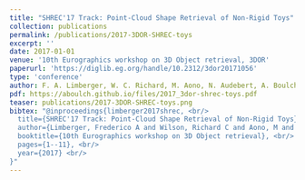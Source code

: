 ```yaml
---
title: "SHREC'17 Track: Point-Cloud Shape Retrieval of Non-Rigid Toys"
collection: publications
permalink: /publications/2017-3DOR-SHREC-toys
excerpt: ''
date: 2017-01-01
venue: '10th Eurographics workshop on 3D Object retrieval, 3DOR'
paperurl: 'https://diglib.eg.org/handle/10.2312/3dor20171056'
type: 'conference'
author: F. A. Limberger, W. C. Richard, M. Aono, N. Audebert, A. Boulch, B. Bustos, A. Giachetti, A. Godil, B. Le Saux and B. Li and others.
pdf: https://aboulch.github.io/files/2017_3dor-shrec-toys.pdf
teaser: publications/2017-3DOR-SHREC-toys.png
bibtex: "@inproceedings{limberger2017shrec, <br/>
  title={SHREC'17 Track: Point-Cloud Shape Retrieval of Non-Rigid Toys}, <br/>
  author={Limberger, Frederico A and Wilson, Richard C and Aono, M and Audebert, N and Boulch, A and Bustos, B and Giachetti, A and Godil, A and Le Saux, B and Li, B and others}, <br/>
  booktitle={10th Eurographics workshop on 3D Object retrieval}, <br/>
  pages={1--11}, <br/>
  year={2017} <br/>
}"
---
```

